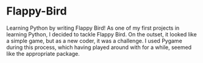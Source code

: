 # Flappy-Bird
Learning Python by writing Flappy Bird!
As one of my first projects in learning Python, I decided to tackle Flappy Bird.
On the outset, it looked like a simple game, but as a new coder, it was a challenge.
I used Pygame during this process, which having played around with for a while, seemed like the appropriate package.
